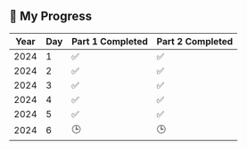 ## 🚀 My Progress
| Year | Day | Part 1 Completed | Part 2 Completed |
|------|-----|-------------------|-------------------|
| 2024 | 1   |  ✅                 |  ✅                 |
| 2024 | 2   |  ✅                 |  ✅                 |
| 2024 | 3   |  ✅                 |  ✅                 |
| 2024 | 4   |  ✅                 |  ✅                 |
| 2024 | 5   |  ✅                 |  ✅                 |
| 2024 | 6   |  🕒                 |  🕒                 |
